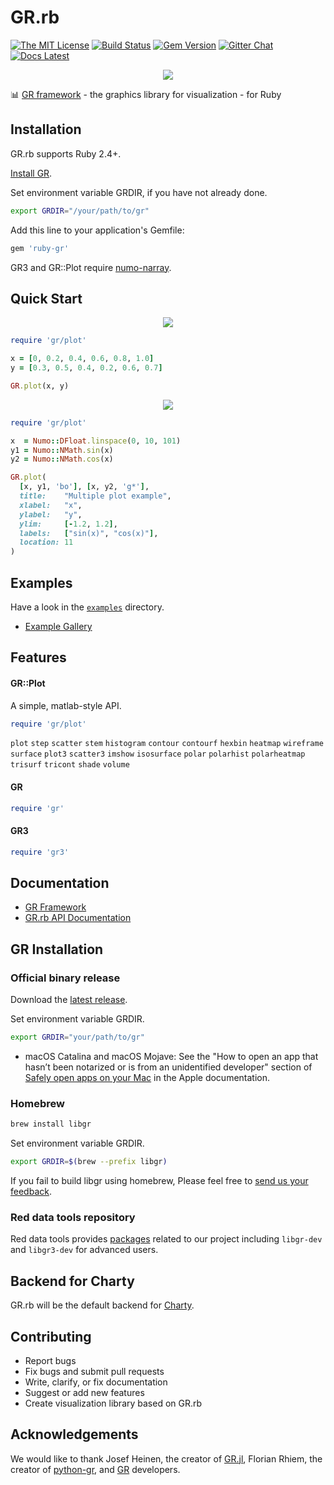 # GR.rb

[![The MIT License](https://img.shields.io/badge/license-MIT-orange.svg)](LICENSE.txt)
[![Build Status](https://travis-ci.org/red-data-tools/GR.rb.svg?branch=master)](https://travis-ci.org/red-data-tools/GR.rb)
[![Gem Version](https://badge.fury.io/rb/ruby-gr.svg)](https://badge.fury.io/rb/ruby-gr)
[![Gitter Chat](https://badges.gitter.im/red-data-tools/en.svg)](https://gitter.im/red-data-tools/en)
[![Docs Latest](https://img.shields.io/badge/docs-latest-blue.svg)](https://rubydoc.info/gems/ruby-gr)

<p align="center">
  <img src="https://user-images.githubusercontent.com/5798442/70857099-13d57600-1f2c-11ea-8f3c-7d81065f13a5.png">
</p>

:bar_chart:  [GR framework](https://github.com/sciapp/gr) - the graphics library for visualization - for Ruby

## Installation

GR.rb supports Ruby 2.4+.

[Install GR](#gr-installation).

Set environment variable GRDIR, if you have not already done. 

```sh
export GRDIR="/your/path/to/gr"
```

Add this line to your application's Gemfile:

```sh
gem 'ruby-gr'
```

GR3 and GR::Plot require [numo-narray](https://github.com/ruby-numo/numo-narray).

## Quick Start

<p align="center">
  <img src="https://user-images.githubusercontent.com/5798442/69689128-74cb1480-110b-11ea-9097-29e878a19e8f.png">
</p>

```ruby
require 'gr/plot'

x = [0, 0.2, 0.4, 0.6, 0.8, 1.0]
y = [0.3, 0.5, 0.4, 0.2, 0.6, 0.7]

GR.plot(x, y)
```

<p align="center">
  <img src="https://user-images.githubusercontent.com/5798442/84570709-242ab880-adca-11ea-9099-3a6b3418bf19.png">
</p>

```ruby
require 'gr/plot'

x  = Numo::DFloat.linspace(0, 10, 101)
y1 = Numo::NMath.sin(x)
y2 = Numo::NMath.cos(x)

GR.plot(
  [x, y1, 'bo'], [x, y2, 'g*'],
  title:    "Multiple plot example",
  xlabel:   "x",
  ylabel:   "y",
  ylim:     [-1.2, 1.2],
  labels:   ["sin(x)", "cos(x)"],
  location: 11
)
```

## Examples

Have a look in the [`examples`](https://github.com/red-data-tools/GR.rb/tree/master/examples) directory. 
* [Example Gallery](https://github.com/red-data-tools/GR.rb/wiki/1.-Example-gallery)

## Features

#### GR::Plot

A simple, matlab-style API.

```ruby
require 'gr/plot'
```

`plot` `step` `scatter` `stem` `histogram` `contour` `contourf` `hexbin` `heatmap` `wireframe` `surface` `plot3` `scatter3` `imshow` `isosurface` `polar` `polarhist` `polarheatmap` `trisurf` `tricont` `shade` `volume`

#### GR

```ruby
require 'gr'
```

#### GR3

```ruby
require 'gr3'
```

## Documentation

- [GR Framework](https://gr-framework.org/)
- [GR.rb API Documentation](https://rubydoc.info/gems/ruby-gr)

## GR Installation

### Official binary release

Download the [latest release](https://github.com/sciapp/gr/releases).

Set environment variable GRDIR.

```sh
export GRDIR="your/path/to/gr"
```

* macOS Catalina and macOS Mojave: See the "How to open an app that hasn’t been notarized or is from an unidentified developer" section of [Safely open apps on your Mac](https://support.apple.com/en-us/HT202491) in the Apple documentation.

### Homebrew

```sh
brew install libgr
```

Set environment variable GRDIR.

```sh
export GRDIR=$(brew --prefix libgr)
```

If you fail to build libgr using homebrew, Please feel free to [send us your feedback](https://github.com/red-data-tools/GR.rb/issues).

### Red data tools repository

Red data tools provides [packages](https://github.com/red-data-tools/packages.red-data-tools.org ) related to our project including `libgr-dev` and `libgr3-dev` for advanced users.

## Backend for Charty

GR.rb will be the default backend for [Charty](https://github.com/red-data-tools/charty).

## Contributing

* Report bugs
* Fix bugs and submit pull requests
* Write, clarify, or fix documentation
* Suggest or add new features
* Create visualization library based on GR.rb

## Acknowledgements

We would like to thank Josef Heinen, the creator of [GR.jl](https://github.com/jheinen/GR.jl), Florian Rhiem, the creator of  [python-gr](https://github.com/sciapp/python-gr), and [GR](https://github.com/sciapp/gr) developers.

